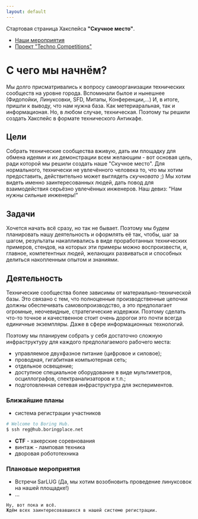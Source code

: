 ```yaml
---
layout: default
---
```


Стартовая страница Хакспейса **"Скучное место"**.

* [Наши мероприятия](events)
* [Проект "Techno Competitions"](robotics)

# [](#header-1)С чего мы начнём?

Мы долго присматривались к вопросу самоорганизации технических сообществ на уровне города. Вспоминали былое и нынешнее (Фидопойки, Линуксовки, SFD, Митапы, Конференции,...)
И, в итоге, пришли к выводу, что нам нужна база. Как метериаральная, так и информационая. Но, в любом случае, техническая. Поэтому ты решили создать Хакспейс в формате технического Антикафе.

## [](#header-2)Цели

Собрать технические сообщества вживую, дать им площадку для обмена идеями и их демонстрации всем желающим - вот основая цель, ради которой мы решили создать наше "Скучное место".
Для нормального, технически не увлечённого человека то, что мы хотим предоставить, действительно может выглядеть *скучновато* ;)
Мы хотим видеть именно заинтересованных людей, дать повод для взаимодействия серьёзно увлечённых инженеров.
Наш девиз: "Нам нужны сильные инженеры!"

## [](#header-3)Задачи

Хочется начать всё сразу, но так не бывает. Поэтому мы будем планировать нашу деятельность и оформлять её так, чтобы, шаг за шагом, результаты накапливались в виде проработанных технических примеров,
стендов, на которых эти примеры можно воспроизвести, и, главное, компетентных людей, желающих развиваться и способных делиться накопленным опытом и знаниями.

## [](#header-4)Деятельность

Технические сообщества более зависимы от материально-технической базы. Это связано с тем, что полноценные производственные цепочки должны обеспечивать самовопроизводство, а это предполагает
огромные, неочевидные, стратегические издержки. Поэтому сделать что-то точное и качественное стоит очень дорогои это почти всегда единичные экземпляры. Даже в сфере информационных технологий.

Поэтому мы планируем собрать у себя достаточно сложную инфраструктуру для каждого предполагаемого рабочего места:
* управляемое двухфазное питание (цифровое и силовое);
* проводная, гигабитная компьютерная сеть;
* отдельное освещение;
* доступное специальное оборудование в виде мультиметров, осциллографов, спектранализаторов и т.п.;
* подготовленная сетевая инфраструктура для экспериментов.

### [](#header-6)Ближайшие планы

* система регистрации участников
```bash
# Welcome to Boring Hub.
$ ssh reg@hub.boringplace.net
```
* **CTF** - хакерские соревнования
* винтаж - ламповая техника
* дворовая робототехника

### [](#header-7)Плановые мероприятия

* Встречи SarLUG (Да, мы хотим возобновить проведение линуксовок на нашей площадке!)
* ...

```
Ну, вот пока и всё.
Ждём всех заинтересовавшихся в нашей системе регистрации.
```
